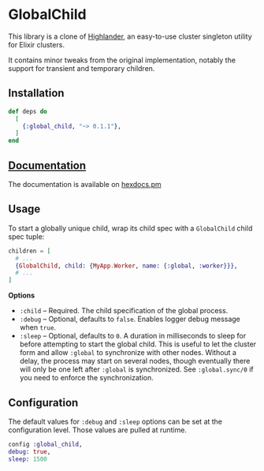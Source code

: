 # GlobalChild

This library is a clone of
[Highlander](https://github.com/derekkraan/highlander), an easy-to-use cluster
singleton utility for Elixir clusters.

It contains minor tweaks from the original implementation, notably the support
for transient and temporary children.



## Installation

```elixir
def deps do
  [
    {:global_child, "~> 0.1.1"},
  ]
end
```

## [Documentation](https://hexdocs.pm/global_child)

The documentation is available on [hexdocs.pm](https://hexdocs.pm/global_child)

<!-- moduledoc_start -->

## Usage

To start a globally unique child, wrap its child spec with a `GlobalChild`
child spec tuple:

```elixir
children = [
  # ...
  {GlobalChild, child: {MyApp.Worker, name: {:global, :worker}}},
  # ...
]
```

**Options**

* `:child` – Required. The child specification of the global process.
* `:debug` – Optional, defaults to `false`. Enables logger debug message when
  `true`.
* `:sleep` – Optional, defaults to `0`. A duration in milliseconds to sleep
  for before attempting to start the global child.  This is useful to let the
  cluster form and allow `:global` to synchronize with other nodes.  Without a
  delay, the process may start on several nodes, though eventually there will
  only be one left after `:global` is synchronized.  See `:global.sync/0` if
  you need to enforce the synchronization.


## Configuration

The default values for `:debug` and `:sleep` options can be set at the
configuration level.  Those values are pulled at runtime.

```elixir
config :global_child,
debug: true,
sleep: 1500
```
